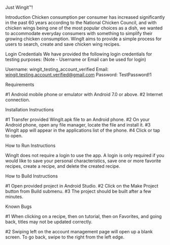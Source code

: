 Just Wingit™!

Introduction
Chicken consumption per consumer has increased significantly in the past 60 years according to the National Chicken Council, and with chicken wings being one of the most popular choices as a dish, we wanted to accommodate everyday consumers with something to simplify their growing chicken consumption. WingIt aims to provide a simple process for users to search, create and save chicken wing recipes.


Login Credentials 
We have provided the following login credentials for testing purposes: 
(Note - Username or Email can be used for login)

Username: wingit_testing_account_verified
Email: wingit.testing.account.verified@gmail.com
Password: TestPassword!1

Requirements

#1 Android mobile phone or emulator with Android 7.0 or above.
#2 Internet connection.

Installation Instructions

#1 Transfer provided WingIt.apk file to an Android phone.
#2 On your Android phone, open any file manager, locate the file and install it.
#3 WingIt app will appear in the applications list of the phone.
#4 Click or tap to open.

How to Run Instructions

WingIt does not require a login to use the app. A login is only required if you would like to save your personal characteristics, save one or more favorite recipes, create a recipe, and delete the created recipe.

How to Build Instructions

#1 Open provided project in Android Studio. 
#2 Click on the Make Project button from Build submenu. 
#3 The project should be built after a few minutes.

Known Bugs

#1 When clicking on a recipe, then on tutorial, then on Favorites, and going back, titles may not be updated correctly.

#2 Swiping left on the account management page will open up a blank screen. To go back, swipe to the right from the left edge.

